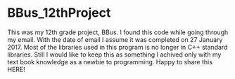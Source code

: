 # BBus_12thProject
This was my 12th grade project, BBus. I found this code while going through my email. With the date of email I assume it was completed on 27 January 2017. Most of the libraries used in this program is no longer in C++ standard libraries. Still I would like to keep this as something I achived only with my text book knowledge as a newbie to programming. Happy to share this HERE!

